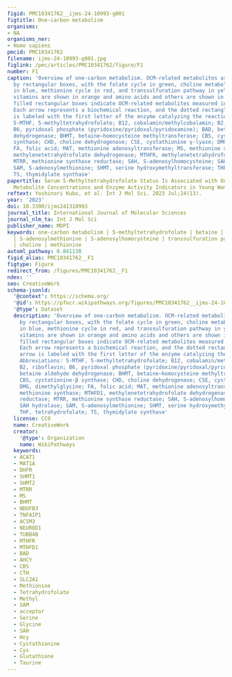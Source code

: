 ```yaml
---
figid: PMC10341762__ijms-24-10993-g001
figtitle: One-carbon metabolism
organisms:
- NA
organisms_ner:
- Homo sapiens
pmcid: PMC10341762
filename: ijms-24-10993-g001.jpg
figlink: /pmc/articles/PMC10341762/figure/F1
number: F1
caption: 'Overview of one-carbon metabolism. OCM-related metabolites are indicated
  by rectangular boxes, with the folate cycle in green, choline metabolic pathway
  in blue, methionine cycle in red, and transsulfuration pathway in yellow. Other
  vitamins are shown in orange and amino acids and others are shown in purple. The
  filled rectangular boxes indicate OCM-related metabolites measured in this study.
  Each arrow represents a biochemical reaction, and the dotted rectangle on the arrow
  is labeled with the first letter of the enzyme catalyzing the reaction. Abbreviations:
  5-MTHF, 5-methyltetrahydrofolate; B12, cobalamin/methylcobalamin; B2, riboflavin;
  B6, pyridoxal phosphate (pyridoxine/pyridoxal/pyridoxamine); BAD, betaine aldehyde
  dehydrogenase; BHMT, betaine–homocysteine methyltransferase; CBS, cystationine-β
  synthase; CHD, choline dehydrogenase; CSE, cystathionine γ-lyase; DMG, dimethylglycine;
  FA, folic acid; MAT, methionine adenosyltransferase; MS, methionine synthase; MTHFD1,
  methylenetetrahydrofolate dehydrogenase; MTHFR, methylenetetrahydrofolate reductase;
  MTRR, methionine synthase reductase; SAH, S-adenosylhomocysteine; SAHH, SAH hydrolase;
  SAM, S-adenosylmethionine; SHMT, serine hydroxymethyltransferase; THF, tetrahydrofolate;
  TS, thymidylate synthase'
papertitle: Serum 5-Methyltetrahydrofolate Status Is Associated with One-Carbon Metabolism-Related
  Metabolite Concentrations and Enzyme Activity Indicators in Young Women
reftext: Yoshinori Kubo, et al. Int J Mol Sci. 2023 Jul;24(13).
year: '2023'
doi: 10.3390/ijms241310993
journal_title: International Journal of Molecular Sciences
journal_nlm_ta: Int J Mol Sci
publisher_name: MDPI
keywords: one-carbon metabolism | 5-methyltetrahydrofolate | betaine | homocysteine
  | S-adenosylmethionine | S-adenosylhomocysteine | transsulfuration pathway | cysteine
  | choline | methionine
automl_pathway: 0.841138
figid_alias: PMC10341762__F1
figtype: Figure
redirect_from: /figures/PMC10341762__F1
ndex: ''
seo: CreativeWork
schema-jsonld:
  '@context': https://schema.org/
  '@id': https://pfocr.wikipathways.org/figures/PMC10341762__ijms-24-10993-g001.html
  '@type': Dataset
  description: 'Overview of one-carbon metabolism. OCM-related metabolites are indicated
    by rectangular boxes, with the folate cycle in green, choline metabolic pathway
    in blue, methionine cycle in red, and transsulfuration pathway in yellow. Other
    vitamins are shown in orange and amino acids and others are shown in purple. The
    filled rectangular boxes indicate OCM-related metabolites measured in this study.
    Each arrow represents a biochemical reaction, and the dotted rectangle on the
    arrow is labeled with the first letter of the enzyme catalyzing the reaction.
    Abbreviations: 5-MTHF, 5-methyltetrahydrofolate; B12, cobalamin/methylcobalamin;
    B2, riboflavin; B6, pyridoxal phosphate (pyridoxine/pyridoxal/pyridoxamine); BAD,
    betaine aldehyde dehydrogenase; BHMT, betaine–homocysteine methyltransferase;
    CBS, cystationine-β synthase; CHD, choline dehydrogenase; CSE, cystathionine γ-lyase;
    DMG, dimethylglycine; FA, folic acid; MAT, methionine adenosyltransferase; MS,
    methionine synthase; MTHFD1, methylenetetrahydrofolate dehydrogenase; MTHFR, methylenetetrahydrofolate
    reductase; MTRR, methionine synthase reductase; SAH, S-adenosylhomocysteine; SAHH,
    SAH hydrolase; SAM, S-adenosylmethionine; SHMT, serine hydroxymethyltransferase;
    THF, tetrahydrofolate; TS, thymidylate synthase'
  license: CC0
  name: CreativeWork
  creator:
    '@type': Organization
    name: WikiPathways
  keywords:
  - ACAT1
  - MAT1A
  - DHFR
  - SHMT1
  - SHMT2
  - MTRR
  - MS
  - BHMT
  - NDUFB3
  - TNFAIP1
  - ACSM3
  - NEUROD1
  - TUBB4B
  - MTHFR
  - MTHFD1
  - BAD
  - AHCY
  - CBS
  - CTH
  - SLC2A1
  - Methionine
  - Tetrahydrofolate
  - Methyl
  - SAM
  - acceptor
  - Serine
  - Glycine
  - SAH
  - Hcy
  - Cystathionine
  - Cys
  - Glutathione
  - Taurine
---
```

